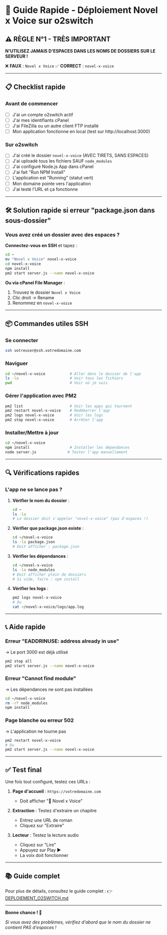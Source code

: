 # 🚀 Guide Rapide - Déploiement Novel x Voice sur o2switch

## ⚠️ RÈGLE N°1 - TRÈS IMPORTANT

**N'UTILISEZ JAMAIS D'ESPACES DANS LES NOMS DE DOSSIERS SUR LE SERVEUR !**

❌ **FAUX** : `Novel x Voice`
✅ **CORRECT** : `novel-x-voice`

---

## 📋 Checklist rapide

### Avant de commencer

- [ ] J'ai un compte o2switch actif
- [ ] J'ai mes identifiants cPanel
- [ ] J'ai FileZilla ou un autre client FTP installé
- [ ] Mon application fonctionne en local (test sur http://localhost:3000)

### Sur o2switch

- [ ] J'ai créé le dossier `novel-x-voice` (AVEC TIRETS, SANS ESPACES)
- [ ] J'ai uploadé tous les fichiers SAUF `node_modules`
- [ ] J'ai configuré Node.js App dans cPanel
- [ ] J'ai fait "Run NPM Install"
- [ ] L'application est "Running" (statut vert)
- [ ] Mon domaine pointe vers l'application
- [ ] J'ai testé l'URL et ça fonctionne

---

## 🛠️ Solution rapide si erreur "package.json dans sous-dossier"

### Vous avez créé un dossier avec des espaces ?

**Connectez-vous en SSH** et tapez :

```bash
cd ~
mv "Novel x Voice" novel-x-voice
cd novel-x-voice
npm install
pm2 start server.js --name novel-x-voice
```

**Ou via cPanel File Manager** :
1. Trouvez le dossier `Novel x Voice`
2. Clic droit → Rename
3. Renommez en `novel-x-voice`

---

## 📦 Commandes utiles SSH

### Se connecter
```bash
ssh votreuser@ssh.votredomaine.com
```

### Naviguer
```bash
cd ~/novel-x-voice           # Aller dans le dossier de l'app
ls -la                       # Voir tous les fichiers
pwd                          # Voir où je suis
```

### Gérer l'application avec PM2
```bash
pm2 list                     # Voir les apps qui tournent
pm2 restart novel-x-voice    # Redémarrer l'app
pm2 logs novel-x-voice       # Voir les logs
pm2 stop novel-x-voice       # Arrêter l'app
```

### Installer/Mettre à jour
```bash
cd ~/novel-x-voice
npm install                  # Installer les dépendances
node server.js              # Tester l'app manuellement
```

---

## 🔍 Vérifications rapides

### L'app ne se lance pas ?

1. **Vérifier le nom du dossier** :
   ```bash
   cd ~
   ls -la
   # Le dossier doit s'appeler "novel-x-voice" (pas d'espaces !)
   ```

2. **Vérifier que package.json existe** :
   ```bash
   cd ~/novel-x-voice
   ls -la package.json
   # Doit afficher : package.json
   ```

3. **Vérifier les dépendances** :
   ```bash
   cd ~/novel-x-voice
   ls -la node_modules
   # Doit afficher plein de dossiers
   # Si vide, faire : npm install
   ```

4. **Vérifier les logs** :
   ```bash
   pm2 logs novel-x-voice
   # Ou
   cat ~/novel-x-voice/logs/app.log
   ```

---

## 📞 Aide rapide

### Erreur "EADDRINUSE: address already in use"
→ Le port 3000 est déjà utilisé
```bash
pm2 stop all
pm2 start server.js --name novel-x-voice
```

### Erreur "Cannot find module"
→ Les dépendances ne sont pas installées
```bash
cd ~/novel-x-voice
rm -rf node_modules
npm install
```

### Page blanche ou erreur 502
→ L'application ne tourne pas
```bash
pm2 restart novel-x-voice
# Ou
pm2 start server.js --name novel-x-voice
```

---

## ✅ Test final

Une fois tout configuré, testez ces URLs :

1. **Page d'accueil** : `https://votredomaine.com`
   - Doit afficher "📖 Novel x Voice"

2. **Extraction** : Testez d'extraire un chapitre
   - Entrez une URL de roman
   - Cliquez sur "Extraire"

3. **Lecteur** : Testez la lecture audio
   - Cliquez sur "Lire"
   - Appuyez sur Play ▶️
   - La voix doit fonctionner

---

## 📚 Guide complet

Pour plus de détails, consultez le guide complet :
👉 [DEPLOIEMENT_O2SWITCH.md](DEPLOIEMENT_O2SWITCH.md)

---

**Bonne chance ! 🚀**

*Si vous avez des problèmes, vérifiez d'abord que le nom du dossier ne contient PAS d'espaces !*
